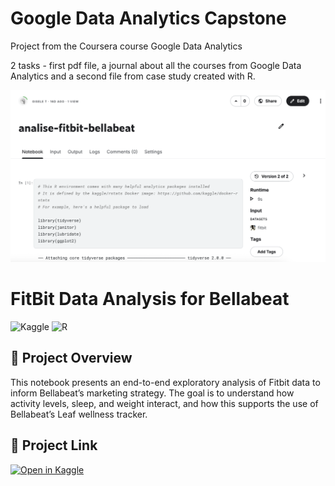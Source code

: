 # Google Data Analytics Capstone

Project from the Coursera course Google Data Analytics

2 tasks - first pdf file, a journal about all the courses from Google Data Analytics and a second file from case study created with R.

![Projeto no kagle](https://github.com/gisetech/case-study-wellness-smart/blob/main/kagle_R_fitbit-bellabeat.png)


# FitBit Data Analysis for Bellabeat 

![Kaggle](https://img.shields.io/badge/Made%20on-Kaggle-blue?logo=kaggle)
![R](https://img.shields.io/badge/Language-R-%2766CCFF?logo=r)

## 📌 Project Overview

This notebook presents an end-to-end exploratory analysis of Fitbit data to inform Bellabeat’s marketing strategy. The goal is to understand how activity levels, sleep, and weight interact, and how this supports the use of Bellabeat’s Leaf wellness tracker.

## 🔗 Project Link
[![Open in Kaggle](https://kaggle.com/static/images/open-in-kaggle.svg)](https://www.kaggle.com/code/giselet/analise-fitbit-bellabeat)




